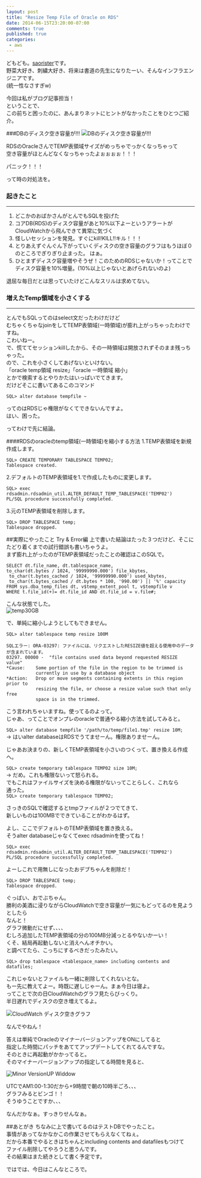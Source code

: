 ```yaml
---
layout: post
title: "Resize Temp File of Oracle on RDS"
date: 2014-06-15T23:20:00-07:00
comments: true
published: true
categories:
 - aws
---
```


どもども。[saorister](http://portfolio.risterlab.com)です。  
野菜大好き、刺繍大好き、将来は書道の先生になりたーい、そんなインフラエンジニアです。  
(統一性なさすぎw)  

今回は私がブログ記事担当！  
ということで、  
この前ちと困ったのに、あんまりネットにヒントがなかったことをひとつご紹介。  

###DBのディスク空き容量が!!!
![DBのディスク空き容量が!!!](http://blog.branch4.pw/images/2014/06/figure_graph_down.png)  

RDSのOracleさんでTEMP表領域サイズがめっちゃでっかくなっちゃって  
空き容量がほとんどなくなっちゃったよぉぉぉぉ！！！  
  
パニック！！！  
  
って時の対処法を。  
  
<!-- more -->  
  
### 起きたこと
----------

1. どこかのおばかさんがとんでもSQLを投げた  
1. コアDB(RDS)のディスク容量があと10%以下よーというアラートがCloudWatchから飛んできて異常に気づく  
1. 怪しいセッションを発見。すぐにkill!KILL!!キル！！！  
1. とりあえずぐんぐん下がっていくディスクの空き容量のグラフはもうほぼ０のところでぎりぎり止まった。  はぁ。  
1. ひとまずディスク容量増やそうぜ！このためのRDSじゃないか！ってことでディスク容量を10%増量。(10%以上じゃないとあげられないのよ)  
  
退屈な毎日だとは思っていたけどこんなスリルは求めてない。  
  
### 増えたTemp領域を小さくする
----------
とんでもSQLってのはselect文だったわけだけど  
むちゃくちゃなjoinをしてTEMP表領域(一時領域)が膨れ上がっちゃったわけですね。  
こわいねー。  
で、慌ててセッションkillしたから、その一時領域は開放されずそのまま残っちゃった。  
ので、これを小さくしてあげないといけない。  
「oracle temp領域 resize」「oracle 一時領域 縮小」  
とかで検索するとやりかたはいっぱいでてきます。  
だけどそこに書いてあるこのコマンド  
  
`SQL> alter database tempfile ~`  
  
ってのはRDSじゃ権限がなくてできないんですよ。  
はい、困った。  
  
ってわけで先に結論。  
  
####RDSのoracleのtemp領域(一時領域)を縮小する方法
1.TEMP表領域を新規作成します。  
  
```
SQL> CREATE TEMPORARY TABLESPACE TEMP02;
Tablespace created.
```
  
2.デフォルトのTEMP表領域を1.で作成したものに変更します。  
  
```
SQL> exec rdsadmin.rdsadmin_util.ALTER_DEFAULT_TEMP_TABLESPACE('TEMP02')
PL/SQL procedure successfully completed.
```
  
3.元のTEMP表領域を削除します。  
  
```
SQL> DROP TABLESPACE temp;
Tablespace dropped.
```
  
##実際にやったこと Try & Error編
上で書いた結論はたった３つだけど、そこにたどり着くまでの試行錯誤も書いちゃうよ。  
まず膨れ上がったのがTEMP表領域だったことの確認はこのSQLで。  

```
SELECT dt.file_name, dt.tablespace_name,
to_char(dt.bytes / 1024, '99999990.000') file_kbytes,
 to_char(t.bytes_cached / 1024, '99999990.000') used_kbytes,
 to_char(t.bytes_cached / dt.bytes * 100, '990.00') || '%' capacity
FROM sys.dba_temp_files dt, v$temp_extent_pool t, v$tempfile v
WHERE t.file_id(+)= dt.file_id AND dt.file_id = v.file#;
```

こんな状態でした。  
![temp30GB](http://blog.branch4.pw/images/2014/06/temp_30GB_masking.png)
  
で、単純に縮小しようとしてもできません。
  
`SQL> alter tablespace temp resize 100M `
  
```
SQLエラー: ORA-03297: ファイルには、リクエストしたRESIZE値を超える使用中のデータが含まれています。
03297. 00000 -  "file contains used data beyond requested RESIZE value"
*Cause:    Some portion of the file in the region to be trimmed is
           currently in use by a database object
*Action:   Drop or move segments containing extents in this region prior to
           resizing the file, or choose a resize value such that only free
           space is in the trimmed.
```
  
こう言われちゃいますね。使ってるのよって。  
じゃあ、ってことでオンプレのoracleで普通やる縮小方法を試してみると。  
  
`SQL> alter database tempfile '/path/to/temp/file1.tmp' resize 10M;`  
-> はいalter databaseはRDSでうてませーん。権限ありませーん。
  
じゃあお決まりの、新しくTEMP表領域を小さいのつくって、置き換える作成へ。  
  
`SQL> create temporary tablespace TEMP02 size 10M; `  
-> だめ。これも権限ないって怒られる。  
でもこれはファイルサイズを決める権限がないってことらしく、これなら  
通った。  
`SQL> create temporary tablespace TEMP02; `  
  
さっきのSQLで確認するとtmpファイルが２つでてきて、  
新しいものは100MBでできていることがわかるはず。  
  
よし、ここでデフォルトのTEMP表領域を置き換える。  
そうalter databaseじゃなくてexec rdsadminを使ってね！  
  
```
SQL> exec rdsadmin.rdsadmin_util.ALTER_DEFAULT_TEMP_TABLESPACE('TEMP02')
PL/SQL procedure successfully completed.
```
  
よーしこれで用無しになったおデブちゃんを削除だ！  
  
```
SQL> DROP TABLESPACE temp;
Tablespace dropped.
```
  
ぐっばい、おでぶちゃん。  
勝利の美酒に浸りながらCloudWatchで空き容量が一気にもどってるのを見ようとしたら  
なんと！  
グラフ微動だにせず、、、、  
むしろ追加したTEMP表領域の分の100MB分減っとるやないかーい！  
くそ、結局再起動しないと消えへんオチかい。  
と調べてたら、こっちにするべきだったみたい。  
  
```
SQL> drop tablespace <tablespace_name> including contents and datafiles;
```
  
これじゃないとファイルも一緒に削除してくれないとな。  
もー先に教えてよー。時既に遅しじゃーん。まぁ今日は寝よ。  
ってことで次の日CloudWatchのグラフ見たらびっくり。  
半日遅れでディスクの空き増えてるよ。  
  
![CloudWatch ディスク空きグラフ](http://blog.branch4.pw/images/2014/06/CloudWatch_storagefreespace_edit.png)
  
なんでやねん！  
  
答えは単純でOracleのマイナーバージョンアップをONにしてると  
指定した時間にパッチをあててアップデートしてくれてるんですな。  
そのときに再起動がかかってると。  
そのマイナーバージョンアップの指定してる時間を見ると、  
  
![Minor VersionUP Widdow](http://blog.branch4.pw/images/2014/06/minorvirsionup_widdow.png)
  
UTCでAM1:00-1:30だから+9時間で朝の10時半ごろ、、、  
グラフみるとビンゴ！！  
そうゆうことですか、、、  
  
なんだかなぁ。すっきりせんなぁ。  
  
##あとがき
ちなみに上で書いてるのはテストDBでやったこと。    
事情があってなかなかこの作業させてもらえなくてねぇ。  
だから本番でやるときはちゃんとincluding contents and datafilesもつけて  
ファイル削除してやろうと思うんです。  
その結果はまた続きとして書く予定です。  
  
ではでは、今日はこんなところで。  
